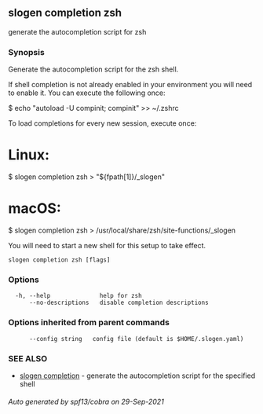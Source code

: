## slogen completion zsh

generate the autocompletion script for zsh

### Synopsis


Generate the autocompletion script for the zsh shell.

If shell completion is not already enabled in your environment you will need
to enable it.  You can execute the following once:

$ echo "autoload -U compinit; compinit" >> ~/.zshrc

To load completions for every new session, execute once:
# Linux:
$ slogen completion zsh > "${fpath[1]}/_slogen"
# macOS:
$ slogen completion zsh > /usr/local/share/zsh/site-functions/_slogen

You will need to start a new shell for this setup to take effect.


```
slogen completion zsh [flags]
```

### Options

```
  -h, --help              help for zsh
      --no-descriptions   disable completion descriptions
```

### Options inherited from parent commands

```
      --config string   config file (default is $HOME/.slogen.yaml)
```

### SEE ALSO

* [slogen completion](slogen_completion.md)	 - generate the autocompletion script for the specified shell

###### Auto generated by spf13/cobra on 29-Sep-2021
